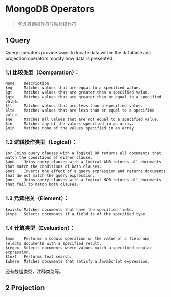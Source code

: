 # MongoDB Operators 

> 包含查询操作符与映射操作符


## 1 Query

Query operators provide ways to locate data within the database and projection operators modify how data is presented.


### 1.1 比较类型（Comparation）：

    Name    Description
    $eq     Matches values that are equal to a specified value.
    $gt     Matches values that are greater than a specified value.
    $gte    Matches values that are greater than or equal to a specified value.
    $lt     Matches values that are less than a specified value.
    $lte    Matches values that are less than or equal to a specified value.
    $ne     Matches all values that are not equal to a specified value.
    $in     Matches any of the values specified in an array.
    $nin    Matches none of the values specified in an array.


### 1.2 逻辑操作类型（Logical）：

    $or Joins query clauses with a logical OR returns all documents that match the conditions of either clause.
    $and    Joins query clauses with a logical AND returns all documents that match the conditions of both clauses.
    $not    Inverts the effect of a query expression and returns documents that do not match the query expression.
    $nor    Joins query clauses with a logical NOR returns all documents that fail to match both clauses.


### 1.3 元素相关（Element）：


    $exists Matches documents that have the specified field.
    $type   Selects documents if a field is of the specified type.



### 1.4 计算类型（Evaluation）：

    $mod    Performs a modulo operation on the value of a field and selects documents with a specified result.
    $regex  Selects documents where values match a specified regular expression.
    $text   Performs text search.
    $where  Matches documents that satisfy a JavaScript expression.


还有数组类型，注释类型等。




## 2 Projection 





